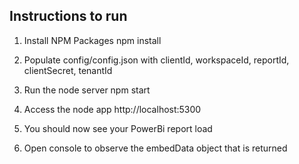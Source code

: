 ## Instructions to run

1. Install NPM Packages
    npm install

2. Populate config/config.json with clientId, workspaceId, reportId, clientSecret, tenantId

3. Run the node server
    npm start

4. Access the node app
    http://localhost:5300

5. You should now see your PowerBi report load

6. Open console to observe the embedData object that is returned